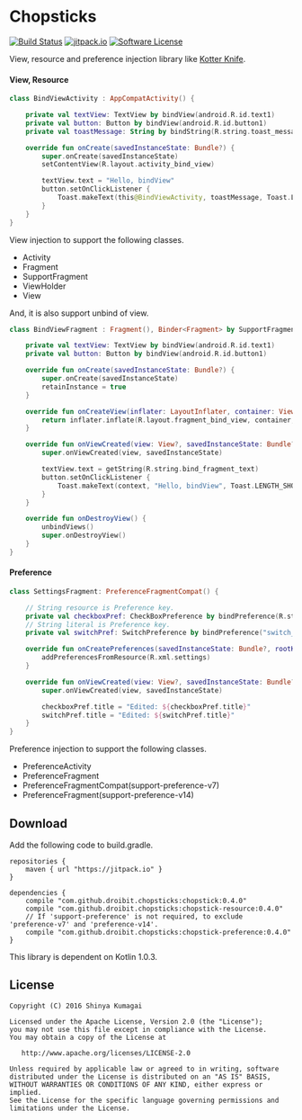 # Chopsticks

[![Build Status](https://travis-ci.org/droibit/chopsticks.svg?branch=develop)](https://travis-ci.org/droibit/chopsticks) [![jitpack.io](https://jitpack.io/v/droibit/chopsticks.svg)](https://jitpack.io/#droibit/chopsticks) [![Software License](https://img.shields.io/badge/license-Apache%202.0-brightgreen.svg)](https://github.com/droibit/chopstics/blob/develop/LICENSE)

View, resource and preference injection library like [Kotter Knife](https://github.com/JakeWharton/kotterknife).

#### View, Resource

```kotlin
class BindViewActivity : AppCompatActivity() {

    private val textView: TextView by bindView(android.R.id.text1)
    private val button: Button by bindView(android.R.id.button1)
    private val toastMessage: String by bindString(R.string.toast_message)

    override fun onCreate(savedInstanceState: Bundle?) {
        super.onCreate(savedInstanceState)
        setContentView(R.layout.activity_bind_view)

        textView.text = "Hello, bindView"
        button.setOnClickListener {
            Toast.makeText(this@BindViewActivity, toastMessage, Toast.LENGTH_SHORT).show()
        }
    }
}
```

View injection to support the following classes.

* Activity
* Fragment
* SupportFragment
* ViewHolder
* View

And, it is also support unbind of view.

```kotlin
class BindViewFragment : Fragment(), Binder<Fragment> by SupportFragmentBinder() {

    private val textView: TextView by bindView(android.R.id.text1)
    private val button: Button by bindView(android.R.id.button1)

    override fun onCreate(savedInstanceState: Bundle?) {
        super.onCreate(savedInstanceState)
        retainInstance = true
    }

    override fun onCreateView(inflater: LayoutInflater, container: ViewGroup?, savedInstanceState: Bundle?): View {
        return inflater.inflate(R.layout.fragment_bind_view, container, false)
    }

    override fun onViewCreated(view: View?, savedInstanceState: Bundle?) {
        super.onViewCreated(view, savedInstanceState)

        textView.text = getString(R.string.bind_fragment_text)
        button.setOnClickListener {
            Toast.makeText(context, "Hello, bindView", Toast.LENGTH_SHORT).show()
        }
    }

    override fun onDestroyView() {
        unbindViews()
        super.onDestroyView()
    }
}
```

#### Preference

```kotlin
class SettingsFragment: PreferenceFragmentCompat() {

    // String resource is Preference key.
    private val checkboxPref: CheckBoxPreference by bindPreference(R.string.key_checkbox_preference)
    // String literal is Preference key.
    private val switchPref: SwitchPreference by bindPreference("switch_preference")

    override fun onCreatePreferences(savedInstanceState: Bundle?, rootKey: String?) {
        addPreferencesFromResource(R.xml.settings)
    }

    override fun onViewCreated(view: View?, savedInstanceState: Bundle?) {
        super.onViewCreated(view, savedInstanceState)

        checkboxPref.title = "Edited: ${checkboxPref.title}"
        switchPref.title = "Edited: ${switchPref.title}"
    }
}
```

Preference injection to support the following classes.

* PreferenceActivity
* PreferenceFragment
* PreferenceFragmentCompat(support-preference-v7)
* PreferenceFragment(support-preference-v14)

## Download

Add the following code to build.gradle.

```
repositories {
    maven { url "https://jitpack.io" }
}

dependencies {
    compile "com.github.droibit.chopsticks:chopstick:0.4.0"
    compile "com.github.droibit.chopsticks:chopstick-resource:0.4.0"
    // If 'support-preference' is not required, to exclude 'preference-v7' and 'preference-v14'.
    compile "com.github.droibit.chopsticks:chopstick-preference:0.4.0"
}
```

This library is dependent on Kotlin 1.0.3.

## License

    Copyright (C) 2016 Shinya Kumagai

    Licensed under the Apache License, Version 2.0 (the "License");
    you may not use this file except in compliance with the License.
    You may obtain a copy of the License at

       http://www.apache.org/licenses/LICENSE-2.0

    Unless required by applicable law or agreed to in writing, software
    distributed under the License is distributed on an "AS IS" BASIS,
    WITHOUT WARRANTIES OR CONDITIONS OF ANY KIND, either express or implied.
    See the License for the specific language governing permissions and
    limitations under the License.

